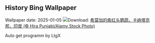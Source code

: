 ## History Bing Wallpaper
Wallpaper date: 2025-01-05
![](https://www.bing.com/th?id=OHR.PlumParakeet_ZH-CN0311942558_UHD.jpg&w=1000)Download: [希莫加的紫红头鹦鹉，卡纳塔克邦，印度 (© Hira Punjabi/Alamy Stock Photo)](https://www.bing.com/th?id=OHR.PlumParakeet_ZH-CN0311942558_UHD.jpg)

Auto get programm by LtgX
